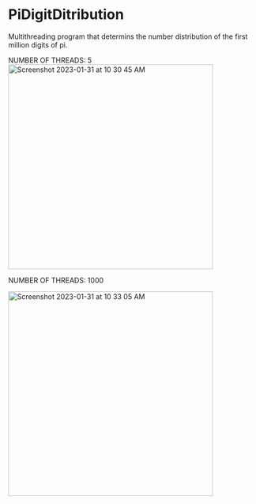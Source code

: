 # PiDigitDitribution

Multithreading program that determins the number distribution of the first million digits of pi.

NUMBER OF THREADS: 5
<img width="414" alt="Screenshot 2023-01-31 at 10 30 45 AM" src="https://user-images.githubusercontent.com/49656095/215803940-6d3fa266-2974-4c76-8e69-6724002e418b.png">


NUMBER OF THREADS: 1000

<img width="414" alt="Screenshot 2023-01-31 at 10 33 05 AM" src="https://user-images.githubusercontent.com/49656095/215804529-5bd43304-30d5-4436-a153-8d7038191939.png">
